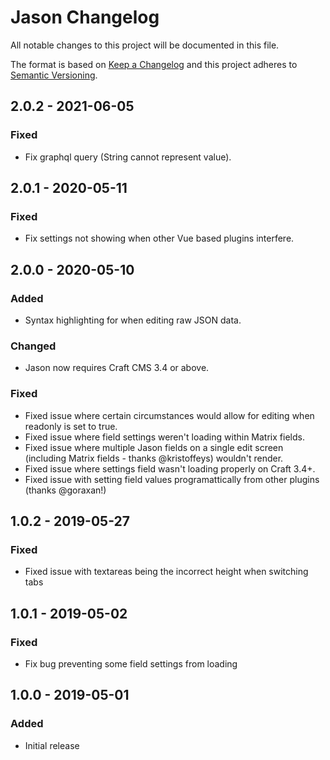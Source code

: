 # Jason Changelog

All notable changes to this project will be documented in this file.

The format is based on [Keep a Changelog](http://keepachangelog.com/) and this project adheres to [Semantic Versioning](http://semver.org/).

## 2.0.2 - 2021-06-05

### Fixed

- Fix graphql query (String cannot represent value).

## 2.0.1 - 2020-05-11

### Fixed

- Fix settings not showing when other Vue based plugins interfere.

## 2.0.0 - 2020-05-10

### Added

- Syntax highlighting for when editing raw JSON data.

### Changed

- Jason now requires Craft CMS 3.4 or above.

### Fixed

- Fixed issue where certain circumstances would allow for editing when readonly is set to true.
- Fixed issue where field settings weren't loading within Matrix fields.
- Fixed issue where multiple Jason fields on a single edit screen (including Matrix fields - thanks @kristoffeys) wouldn't render.
- Fixed issue where settings field wasn't loading properly on Craft 3.4+.
- Fixed issue with setting field values programattically from other plugins (thanks @goraxan!)

## 1.0.2 - 2019-05-27

### Fixed

- Fixed issue with textareas being the incorrect height when switching tabs

## 1.0.1 - 2019-05-02

### Fixed

- Fix bug preventing some field settings from loading

## 1.0.0 - 2019-05-01

### Added

- Initial release
